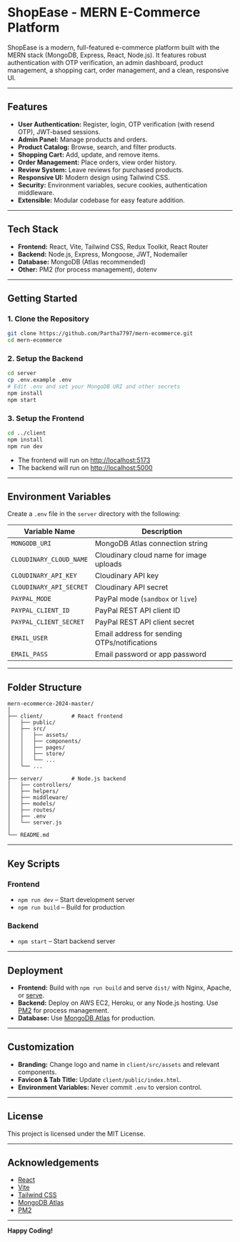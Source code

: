 # ShopEase - MERN E-Commerce Platform

ShopEase is a modern, full-featured e-commerce platform built with the MERN stack (MongoDB, Express, React, Node.js). It features robust authentication with OTP verification, an admin dashboard, product management, a shopping cart, order management, and a clean, responsive UI.

---

## Features

- **User Authentication:** Register, login, OTP verification (with resend OTP), JWT-based sessions.
- **Admin Panel:** Manage products and orders.
- **Product Catalog:** Browse, search, and filter products.
- **Shopping Cart:** Add, update, and remove items.
- **Order Management:** Place orders, view order history.
- **Review System:** Leave reviews for purchased products.
- **Responsive UI:** Modern design using Tailwind CSS.
- **Security:** Environment variables, secure cookies, authentication middleware.
- **Extensible:** Modular codebase for easy feature addition.

---

## Tech Stack

- **Frontend:** React, Vite, Tailwind CSS, Redux Toolkit, React Router
- **Backend:** Node.js, Express, Mongoose, JWT, Nodemailer
- **Database:** MongoDB (Atlas recommended)
- **Other:** PM2 (for process management), dotenv

---

## Getting Started

### 1. Clone the Repository

```sh
git clone https://github.com/Partha7797/mern-ecommerce.git
cd mern-ecommerce
```

### 2. Setup the Backend

```sh
cd server
cp .env.example .env
# Edit .env and set your MongoDB URI and other secrets
npm install
npm start
```

### 3. Setup the Frontend

```sh
cd ../client
npm install
npm run dev
```

- The frontend will run on [http://localhost:5173](http://localhost:5173)
- The backend will run on [http://localhost:5000](http://localhost:5000)

---

## Environment Variables

Create a `.env` file in the `server` directory with the following:

| Variable Name           | Description                                  |
| ----------------------- | -------------------------------------------- |
| `MONGODB_URI`           | MongoDB Atlas connection string              |
| `CLOUDINARY_CLOUD_NAME` | Cloudinary cloud name for image uploads      |
| `CLOUDINARY_API_KEY`    | Cloudinary API key                           |
| `CLOUDINARY_API_SECRET` | Cloudinary API secret                        |
| `PAYPAL_MODE`           | PayPal mode (`sandbox` or `live`)            |
| `PAYPAL_CLIENT_ID`      | PayPal REST API client ID                    |
| `PAYPAL_CLIENT_SECRET`  | PayPal REST API client secret                |
| `EMAIL_USER`            | Email address for sending OTPs/notifications |
| `EMAIL_PASS`            | Email password or app password               |

---

## Folder Structure

```
mern-ecommerce-2024-master/
│
├── client/         # React frontend
│   ├── public/
│   ├── src/
│   │   ├── assets/
│   │   ├── components/
│   │   ├── pages/
│   │   ├── store/
│   │   └── ...
│   └── ...
│
├── server/         # Node.js backend
│   ├── controllers/
│   ├── helpers/
│   ├── middleware/
│   ├── models/
│   ├── routes/
│   ├── .env
│   └── server.js
│
└── README.md
```

---

## Key Scripts

### Frontend

- `npm run dev` – Start development server
- `npm run build` – Build for production

### Backend

- `npm start` – Start backend server

---

## Deployment

- **Frontend:** Build with `npm run build` and serve `dist/` with Nginx, Apache, or [serve](https://www.npmjs.com/package/serve).
- **Backend:** Deploy on AWS EC2, Heroku, or any Node.js hosting. Use [PM2](https://pm2.keymetrics.io/) for process management.
- **Database:** Use [MongoDB Atlas](https://www.mongodb.com/cloud/atlas) for production.

---

## Customization

- **Branding:** Change logo and name in `client/src/assets` and relevant components.
- **Favicon & Tab Title:** Update `client/public/index.html`.
- **Environment Variables:** Never commit `.env` to version control.

---

## License

This project is licensed under the MIT License.

---

## Acknowledgements

- [React](https://react.dev/)
- [Vite](https://vitejs.dev/)
- [Tailwind CSS](https://tailwindcss.com/)
- [MongoDB Atlas](https://www.mongodb.com/cloud/atlas)
- [PM2](https://pm2.keymetrics.io/)

---

**Happy Coding!**
